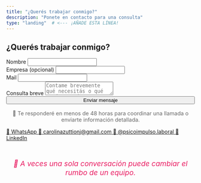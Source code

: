 ```yaml
---
title: "¿Querés trabajar conmigo?"
description: "Ponete en contacto para una consulta"
type: "landing"  # <--- ¡AÑADE ESTA LÍNEA!
---
```

<section id="contacto" class="section">
        <h2>¿Querés trabajar conmigo?</h2>
        <div class="contact-form">
            <div class="form-group">
                <label for="name">Nombre</label>
                <input type="text" id="name" required>
            </div>
            <div class="form-group">
                <label for="company">Empresa (opcional)</label>
                <input type="text" id="company">
            </div>
            <div class="form-group">
                <label for="email">Mail</label>
                <input type="email" id="email" required>
            </div>
            <div class="form-group">
                <label for="message">Consulta breve</label>
                <textarea id="message" placeholder="Contame brevemente qué necesitás o qué está pasando en tu equipo..."></textarea>
            </div>
            <button type="submit" class="btn btn-primary" style="width: 100%;">Enviar mensaje</button>
            <p style="text-align: center; margin-top: 1rem; color: #666; font-size: 0.9rem;">
                📌 Te responderé en menos de 48 horas para coordinar una llamada o enviarte información detallada.
            </p>
        </div>
        <div class="social-links">
    <a href="https://wa.me/5493482619948" class="social-link" target="_blank" rel="noopener noreferrer">
        <span>📱</span>
        <span>WhatsApp</span>
    </a>
    <a href="mailto:carolinazuttionj@gmail.com" class="social-link">
        <span>📧</span>
        <span>carolinazuttionj@gmail.com</span>
    </a>
    <a href="https://www.instagram.com/psicoimpulsolaboral/?hl=es" class="social-link" target="_blank" rel="noopener noreferrer">
        <span>📸</span>
        <span>@psicoimpulso.laboral</span>
    </a>
    <a href="https://www.linkedin.com/in/carolina-zuttion-491b23220/" class="social-link" target="_blank" rel="noopener noreferrer">
        <span>💼</span>
        <span>LinkedIn</span>
    </a>
</div>
        <div style="text-align: center; margin-top: 3rem;">
            <p style="font-size: 1.2rem; color: #e91e63; font-style: italic;">
                🌱 A veces una sola conversación puede cambiar el rumbo de un equipo.
            </p>
        </div>
    </section>
